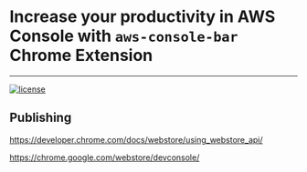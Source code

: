 # Increase your productivity in AWS Console with ``aws-console-bar`` Chrome Extension

---
[![license](https://img.shields.io/badge/license-MIT-blue.svg)](/LICENSE)

## Publishing
https://developer.chrome.com/docs/webstore/using_webstore_api/

https://chrome.google.com/webstore/devconsole/